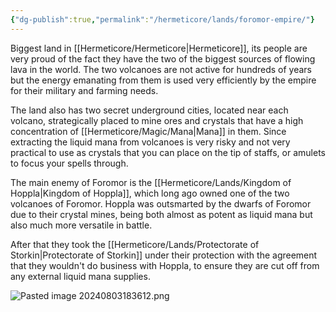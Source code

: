 ```yaml
---
{"dg-publish":true,"permalink":"/hermeticore/lands/foromor-empire/"}
---
```


Biggest land in [[Hermeticore/Hermeticore\|Hermeticore]], its people are very proud of the fact they have the two of the biggest sources of flowing lava in the world. The two volcanoes are not active for hundreds of years but the energy emanating from them is used very efficiently by the empire for their military and farming needs.

The land also has two secret underground cities, located near each volcano, strategically placed to mine ores and crystals that have a high concentration of [[Hermeticore/Magic/Mana\|Mana]] in them. Since extracting the liquid mana from volcanoes is very risky and not very practical to use as crystals that you can place on the tip of staffs, or amulets to focus your spells through.

The main enemy of Foromor is the [[Hermeticore/Lands/Kingdom of Hoppla\|Kingdom of Hoppla]], which long ago owned one of the two volcanoes of Foromor. Hoppla was outsmarted by the dwarfs of Foromor due to their crystal mines, being both almost as potent as liquid mana but also much more versatile in battle.

After that they took the [[Hermeticore/Lands/Protectorate of Storkin\|Protectorate of Storkin]] under their protection with the agreement that they wouldn't do business with Hoppla, to ensure they are cut off from any external liquid mana supplies.



![Pasted image 20240803183612.png](/img/user/images/Pasted%20image%2020240803183612.png)